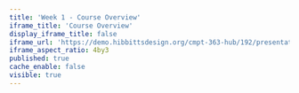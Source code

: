 ```yaml
---
title: 'Week 1 - Course Overview'
iframe_title: 'Course Overview'
display_iframe_title: false
iframe_url: 'https://demo.hibbittsdesign.org/cmpt-363-hub/192/presentation-slides/course-overview'
iframe_aspect_ratio: 4by3
published: true
cache_enable: false
visible: true
---
```


